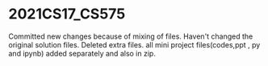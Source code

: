 # 2021CS17_CS575


Committed new changes because of mixing of files. Haven't changed the original solution files. Deleted extra files. 
all mini project files(codes,ppt , py and ipynb) added separately and also in zip.
